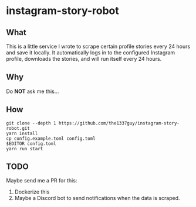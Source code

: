 # instagram-story-robot

## What

This is a little service I wrote to scrape certain profile stories every 24 hours and save it locally. 
It automatically logs in to the configured Instagram profile, downloads the stories, and will run itself every 24 hours.

## Why

Do **NOT** ask me this...

## How

```shell
git clone --depth 1 https://github.com/the1337guy/instagram-story-robot.git
yarn install
cp config.example.toml config.toml
$EDITOR config.toml
yarn run start
```

## TODO

Maybe send me a PR for this:

1. Dockerize this
2. Maybe a Discord bot to send notifications when the data is scraped.
